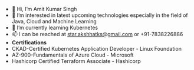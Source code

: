 - 👋 Hi, I’m Amit Kumar Singh
- 👀 I’m interested in latest upcoming technologies especially in the field of Java, Cloud and Machine Learning
- 🌱 I’m currently learning Kubernetes
- 📫 I can be reached at star.akshhatks@gmail.com or +91-7838226886
- **Certifications**
-  CKAD-Certified Kubernetes Application Developer - Linux Foundation
-  AZ-900-Fundamentals of Azure Cloud - Microsoft
-  Hashicorp Certified Terraform Associate - Hashicorp

<!---
staramitks/staramitks is a ✨ special ✨ repository because its `README.md` (this file) appears on your GitHub profile.
You can click the Preview link to take a look at your changes.
--->
